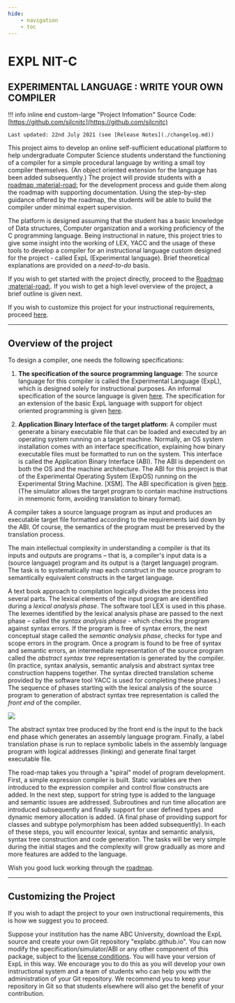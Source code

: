 ```yaml
---
hide:
    - navigation
    - toc
---
```

# EXPL NIT-C

## **EXPERIMENTAL LANGUAGE** : WRITE YOUR OWN COMPILER

!!! info inline end custom-large "Project Infomation"
    Source Code: [https://github.com/silcnitc](https://github.com/silcnitc)

    Last updated: 22nd July 2021 (see [Release Notes](./changelog.md))

This project aims to develop an online self-sufficient educational platform to help undergraduate Computer Science students understand the functioning of a compiler for a simple procedural language by writing a small toy compiler themselves. (An object oriented extension for the language has been added subsequently.) The project will provide students with a [roadmap :material-road:](./roadmap/index.md) for the development process and guide them along the roadmap with supporting documentation. Using the step-by-step guidance offered by the roadmap, the students will be able to build the compiler under minimal expert supervision.

The platform is designed assuming that the student has a basic knowledge of Data structures, Computer organization and a working proficiency of the C programming language. Being instructional in nature, this project tries to give some insight into the working of LEX, YACC and the usage of these tools to develop a compiler for an instructional language custom designed for the project - called ExpL (Experimental language). Brief theoretical explanations are provided on a _need-to-do_ basis.

If you wish to get started with the project directly, proceed to the [Roadmap :material-road:](./roadmap/index.md). If you wish to get a high level overview of the project, a brief outline is given next.

If you wish to customize this project for your instructional requirements, proceed [here](#customizing-the-project).

* * *

Overview of the project
-----------------------

To design a compiler, one needs the following specifications:

1. **The specification of the source programming language**: The source language for this compiler is called the Experimental Language (ExpL), which is designed solely for instructional purposes. An informal specification of the source language is given [here](expl.html). The specification for an extension of the basic ExpL language with support for object oriented programming is given [here](oexpl-specification.html).

2. **Application Binary Interface of the target platform**: A compiler must generate a binary executable file that can be loaded and executed by an operating system running on a target machine. Normally, an OS system installation comes with an interface specification, explaining how binary executable files must be formatted to run on the system. This interface is called the Application Binary Interface (ABI). The ABI is dependent on both the OS and the machine architecture. The ABI for this project is that of the Experimental Operating System (ExpOS) running on the Experimental String Machine. \[XSM\]. The ABI specification is given [here](./abi.md). (The simulator allows the target program to contain machine instructions in mnemonic form, avoiding translation to binary format).

A compiler takes a source language program as input and produces an executable target file formatted according to the requirements laid down by the ABI. Of course, the semantics of the program must be preserved by the translation process.

The main intellectual complexity in understanding a compiler is that its inputs and outputs are programs – that is, a compiler's input data is a (source language) program and its output is a (target language) program. The task is to systematically map each construct in the source program to semantically equivalent constructs in the target language.

A text book approach to compilation logically divides the process into several parts. The lexical elements of the input program are identified during a _lexical analysis phase_. The software tool LEX is used in this phase. The lexemes identified by the lexical analysis phase are passed to the next phase – called the _syntax analysis phase_ - which checks the program against syntax errors. If the program is free of syntax errors, the next conceptual stage called the _semantic analysis phase_, checks for type and scope errors in the program. Once a program is found to be free of syntax and semantic errors, an intermediate representation of the source program called the _abstract syntax tree_ representation is generated by the compiler. (In practice, syntax analysis, semantic analysis and abstract syntax tree construction happens together. The syntax directed translation scheme provided by the software tool YACC is used for completing these phases.) The sequence of phases starting with the lexical analysis of the source program to generation of abstract syntax tree representation is called the _front end_ of the compiler.

![](img/flowdiagram.png)

The abstract syntax tree produced by the front end is the input to the back end phase which generates an assembly language program. Finally, a label translation phase is run to replace symbolic labels in the assembly language program with logical addresses (linking) and generate final target executable file.

The road-map takes you through a "spiral" model of program development. First, a simple expression compiler is built. Static variables are then introduced to the expression compiler and control flow constructs are added. In the next step, support for string type is added to the language and semantic issues are addressed. Subroutines and run time allocation are introduced subsequently and finally support for user defined types and dynamic memory allocation is added. (A final phase of providing support for classes and subtype polymorphism has been added subsequently). In each of these steps, you will encounter lexical, syntax and semantic analysis, syntax tree construction and code generation. The tasks will be very simple during the initial stages and the complexity will grow gradually as more and more features are added to the language.

Wish you good luck working through the [roadmap](./roadmap/index.md).

* * *

## Customizing the Project

If you wish to adapt the project to your own instructional requirements, this is how we suggest you to proceed.

Suppose your institution has the name ABC University, download the ExpL source and create your own Git repository "explabc.github.io". You can now modify the specification/simulator/ABI or any other component of this package, subject to the [license conditions](http://silcnitc.github.io/about.html#navlic). You will have your version of ExpL in this way. We encourage you to do this as you will develop your own instructional system and a team of students who can help you with the administration of your Git repository. We recommend you to keep your repository in Git so that students elsewhere will also get the benefit of your contribution.
